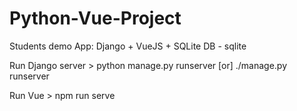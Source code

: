 # Python-Vue-Project

Students demo App:
Django + VueJS + SQLite
DB - sqlite


Run Django server > 
python manage.py runserver  [or] ./manage.py runserver

Run Vue >
npm run serve
